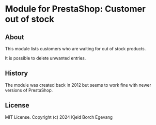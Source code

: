# Module for PrestaShop: Customer out of stock

## About

This module lists customers who are waiting for out of stock products.

It is possible to delete unwanted entries.

## History

The module was created back in 2012 but seems to work fine with newer
versions of PrestaShop.

## License
MIT License. Copyright (c) 2024 Kjeld Borch Egevang
